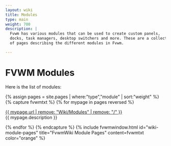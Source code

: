 ```yaml
---
layout: wiki
title: Modules
type: main
weight: 700
description: |
  Fvwm has various modules that can be used to create custom panels,
  docks, task managers, desktop switchers and more. These are a collection
  of pages describing the different modules in Fvwm.

---
```


# FVWM Modules

Here is the list of modules:

{% assign pages = site.pages | where:"type","module" | sort:"weight" %}
{% capture fvwmtxt %}
{% for mypage in pages reversed %}
  <p class="title-indent">
  <a href="{{ mypage.url | prepend: site.baseurl }}">
  {{ mypage.url | remove: "Wiki/Modules" | remove: "/" }}</a><br>
  {{ mypage.description }}
  </p>
{% endfor %}
{% endcapture %}
{% include fvwmwindow.html id="wiki-module-pages"
title="FvwmWiki Module Pages" content=fvwmtxt
color="orange" %}
